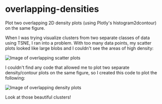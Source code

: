 # overlapping-densities
Plot two overlapping 2D density plots (using Plotly's histogram2dcontour) on the same figure.

When I was trying visualize clusters from two separate classes of data using TSNE, I ran into a problem. With too many data points, my scatter plots looked like large blobs and I couldn't see the areas of high density:

![Image of overlapping scatter plots](https://i.imgur.com/pLDz8kt.png)

I couldn't find any code that allowed me to plot two separate density/contour plots on the same figure, so I created this code to plot the following:

![Image of overlapping density plots](https://i.imgur.com/szZy1ud.png)

Look at those beautiful clusters!
